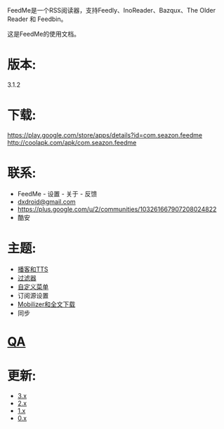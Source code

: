 FeedMe是一个RSS阅读器，支持Feedly、InoReader、Bazqux、The Older Reader 和 Feedbin。

这是FeedMe的使用文档。

# 版本:
3.1.2

# 下载:
https://play.google.com/store/apps/details?id=com.seazon.feedme
http://coolapk.com/apk/com.seazon.feedme

# 联系:
- FeedMe - 设置 - 关于 - 反馈
- dxdroid@gmail.com
- https://plus.google.com/u/2/communities/103261667907208024822
- 酷安

# 主题:

- <a href="https://github.com/seazon/FeedMe/blob/master/doc/zh/podcast_tts.md">播客和TTS</a>
- <a href="https://github.com/seazon/FeedMe/blob/master/doc/zh/filter.md">过滤器</a>
- <a href="https://github.com/seazon/FeedMe/blob/master/doc/zh/customize_menus.md">自定义菜单</a>
- 订阅源设置
- <a href="https://github.com/seazon/FeedMe/blob/master/doc/zh/mobilizer.md">Mobilizer和全文下载</a>
- 同步

# <a href="https://github.com/seazon/FeedMe/blob/master/doc/en/qa.md">QA</a>

# 更新:

- <a href="https://github.com/seazon/FeedMe/blob/master/doc/zh/patches.md">3.x</a>
- <a href="https://github.com/seazon/FeedMe/blob/master/doc/en/patches_2.x.md">2.x</a>
- <a href="https://github.com/seazon/FeedMe/blob/master/doc/en/patches_1.x.md">1.x</a>
- <a href="https://github.com/seazon/FeedMe/blob/master/doc/en/patches_0.x.md">0.x</a>
